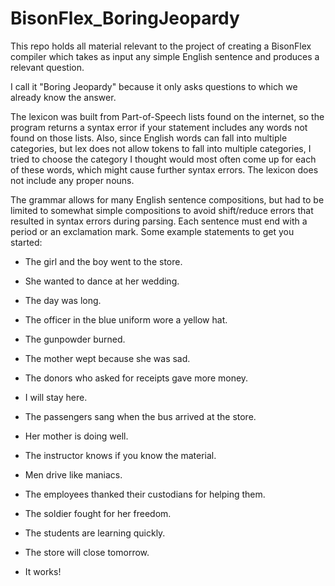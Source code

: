 # BisonFlex_BoringJeopardy
This repo holds all material relevant to the project of creating a BisonFlex compiler which takes as input any simple English sentence and produces a relevant question.

I call it "Boring Jeopardy" because it only asks questions to which we already know the answer.

The lexicon was built from Part-of-Speech lists found on the internet, so the program returns a
syntax error if your statement includes any words not found on those lists. Also, since English 
words can fall into multiple categories, but lex does not allow tokens to fall into multiple 
categories, I tried to choose the category I thought would most often come up for each of these
words, which might cause further syntax errors. The lexicon does not include any proper nouns.

The grammar allows for many English sentence compositions, but had to be limited to somewhat 
simple compositions to avoid shift/reduce errors that resulted in syntax errors during parsing.
Each sentence must end with a period or an exclamation mark.
Some example statements to get you started:

- The girl and the boy went to the store.

- She wanted to dance at her wedding.

- The day was long.

- The officer in the blue uniform wore a yellow hat.

- The gunpowder burned.

- The mother wept because she was sad.

- The donors who asked for receipts gave more money.

- I will stay here.

- The passengers sang when the bus arrived at the store.

- Her mother is doing well.

- The instructor knows if you know the material.

- Men drive like maniacs.

- The employees thanked their custodians for helping them.

- The soldier fought for her freedom.

- The students are learning quickly.

- The store will close tomorrow.

- It works!

